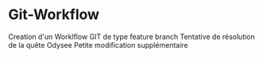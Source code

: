 # Git-Workflow
Creation d'un Worklflow GIT de type feature branch
Tentative de résolution de la quête Odysee
Petite modification supplémentaire
